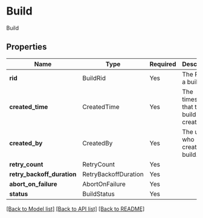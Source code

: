 # Build

Build

## Properties
| Name | Type | Required | Description |
| ------------ | ------------- | ------------- | ------------- |
**rid** | BuildRid | Yes | The RID of a build |
**created_time** | CreatedTime | Yes | The timestamp that the build was created. |
**created_by** | CreatedBy | Yes | The user who created the build. |
**retry_count** | RetryCount | Yes |  |
**retry_backoff_duration** | RetryBackoffDuration | Yes |  |
**abort_on_failure** | AbortOnFailure | Yes |  |
**status** | BuildStatus | Yes |  |


[[Back to Model list]](../../../README.md#models-v2-link) [[Back to API list]](../../../README.md#apis-v2-link) [[Back to README]](../../../README.md)
